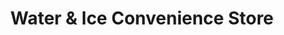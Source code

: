 ---
title: "Water & Ice Convenience Store"
url: /chandler/water-and-ice-convenience-store/
shop: convenience
---